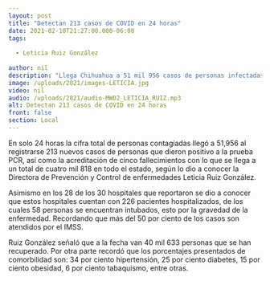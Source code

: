 ```yaml
---
layout: post
title: "Detectan 213 casos de COVID en 24 horas"
date: 2021-02-10T21:27:00.000-06:00
tags:
  
  - Leticia Ruiz González
  
author: nil
description: "Llega Chihuahua a 51 mil 956 casos de personas infectadas en total."
image: /uploads/2021/images-LETICIA.jpg
video: nil
audio: /uploads/2021/audio-MW02_LETICIA_RUIZ.mp3
alt: Detectan 213 casos de COVID en 24 horas
front: false
section: Local
---
```


En solo 24 horas la cifra total de personas contagiadas llegó a 51,956 al registrarse 213 nuevos casos de personas que dieron positivo a la prueba PCR, así como la acreditación de cinco fallecimientos con lo que se llega a un total de cuatro mil 818 en todo el estado, según lo dio a conocer la Directora de Prevención y Control de enfermedades Leticia Ruiz González.

Asimismo en los 28 de los 30 hospitales que reportaron se dio a conocer que estos hospitales cuentan con 226 pacientes hospitalizados, de los cuales 58 personas se encuentran intubados, esto por la gravedad de la enfermedad. Recordando que más del 50 por ciento de los casos son atendidos por el IMSS.

Ruiz González señaló que a la fecha van 40 mil 633 personas que se han recuperado. Por otra parte recordó que los porcentajes presentados de comorbilidad son: 34 por ciento hipertensión, 25 por ciento diabetes, 15 por ciento obesidad, 6 por ciento tabaquismo, entre otras.

